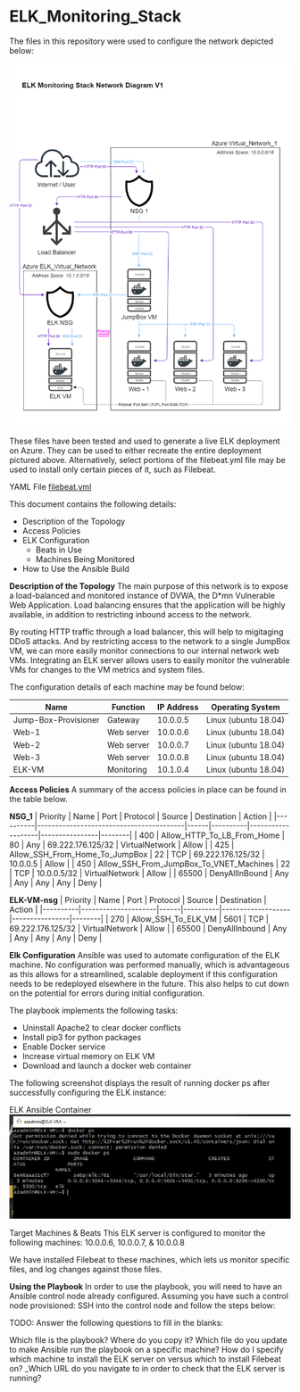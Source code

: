 # ELK_Monitoring_Stack

The files in this repository were used to configure the network depicted below:

![Network Diagram](https://github.com/ljponche/ELK_Monitoring_Stack/blob/master/Images/ELK_Monitoring_Stack_Network_Diagram.png)

These files have been tested and used to generate a live ELK deployment on Azure. They can be used to either recreate the entire deployment pictured above. Alternatively, select portions of the filebeat.yml file may be used to install only certain pieces of it, such as Filebeat.

YAML File
[filebeat.yml](https://github.com/ljponche/ELK_Monitoring_Stack/blob/master/YAML_files/filebeat.yml)

This document contains the following details:

* Description of the Topology
* Access Policies
* ELK Configuration
  * Beats in Use
  * Machines Being Monitored
* How to Use the Ansible Build


**Description of the Topology**
The main purpose of this network is to expose a load-balanced and monitored instance of DVWA, the D*mn Vulnerable Web Application.
Load balancing ensures that the application will be highly available, in addition to restricting inbound access to the network.

By routing HTTP traffic through a load balancer, this will help to migitaging DDoS attacks. And by restricting access to the network to a single JumpBox VM, we can more easily monitor connections to our internal network web VMs.  Integrating an ELK server allows users to easily monitor the vulnerable VMs for changes to the VM metrics and system files.

The configuration details of each machine may be found below:

| Name                 | Function     | IP Address | Operating System     |
|----------------------|--------------|------------|----------------------|
| Jump-Box-Provisioner | Gateway      | 10.0.0.5   | Linux (ubuntu 18.04) |
| Web-1                | Web server   | 10.0.0.6   | Linux (ubuntu 18.04) |
| Web-2                | Web server   | 10.0.0.7   | Linux (ubuntu 18.04) |
| Web-3                | Web server   | 10.0.0.8   | Linux (ubuntu 18.04) |
| ELK-VM               | Monitoring   | 10.1.0.4   | Linux (ubuntu 18.04) |


**Access Policies**
A summary of the access policies in place can be found in the table below.

**NSG_1**
| Priority | Name                                    | Port | Protocol | Source            | Destination    | Action |
|----------|-----------------------------------------|------|----------|-------------------|----------------|--------|
| 400      | Allow_HTTP_To_LB_From_Home              | 80   | Any      | 69.222.176.125/32 | VirtualNetwork | Allow  |
| 425      | Allow_SSH_From_Home_To_JumpBox          | 22   | TCP      | 69.222.176.125/32 | 10.0.0.5       | Allow  |
| 450      | Allow_SSH_From_JumpBox_To_VNET_Machines | 22   | TCP      | 10.0.0.5/32       | VirtualNetwork | Allow  |
| 65500    | DenyAllInBound                          | Any  | Any      | Any               | Any            | Deny   |

**ELK-VM-nsg**
| Priority | Name                | Port | Protocol | Source            | Destination    | Action |
|----------|---------------------|------|----------|-------------------|----------------|--------|
| 270      | Allow_SSH_To_ELK_VM | 5601 | TCP      | 69.222.176.125/32 | VirtualNetwork | Allow  |
| 65500    | DenyAllInbound      | Any  | Any      | Any               | Any            | Deny   |


**Elk Configuration**
Ansible was used to automate configuration of the ELK machine. No configuration was performed manually, which is advantageous as this allows for a streamlined, scalable deployment if this configuration needs to be redeployed elsewhere in the future. This also helps to cut down on the potential for errors during initial configuration. 

The playbook implements the following tasks:

* Uninstall Apache2 to clear docker conflicts
* Install pip3 for python packages
* Enable Docker service
* Increase virtual memory on ELK VM
* Download and launch a docker web container

The following screenshot displays the result of running docker ps after successfully configuring the ELK instance:

ELK Ansible Container
![ELK Ansible Container](https://github.com/ljponche/ELK_Monitoring_Stack/blob/master/Images/ELK_Ansible%20_Container.png.jpg)


Target Machines & Beats
This ELK server is configured to monitor the following machines: 10.0.0.6, 10.0.0.7, & 10.0.0.8

We have installed Filebeat to these machines, which lets us monitor specific files, and log changes against those files. 

**Using the Playbook**
In order to use the playbook, you will need to have an Ansible control node already configured. Assuming you have such a control node provisioned:
SSH into the control node and follow the steps below:

TODO: Answer the following questions to fill in the blanks:

Which file is the playbook? Where do you copy it?
Which file do you update to make Ansible run the playbook on a specific machine? How do I specify which machine to install the ELK server on versus which to install Filebeat on?
_Which URL do you navigate to in order to check that the ELK server is running?
